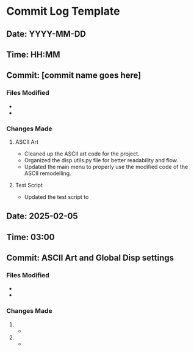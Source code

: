 # Commit Log Template

## Date: YYYY-MM-DD
## Time: HH:MM
## Commit: [commit name goes here]

### Files Modified
- 
- 

### Changes Made
1. ASCII Art
   - Cleaned up the ASCII art code for the project.
   - Organized the disp.utils.py file for better readability and flow.
   - Updated the main menu to properly use the modified code of the ASCII remodelling.

2. Test Script
   - Updated the test script to 

## Date: 2025-02-05
## Time: 03:00
## Commit: ASCII Art and Global Disp settings

### Files Modified
- 
- 

### Changes Made
1. 
   - 

2. 
   -